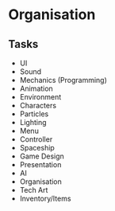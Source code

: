 # Organisation

## Tasks

  - UI
  - Sound
  - Mechanics (Programming)
  - Animation
  - Environment
  - Characters
  - Particles
  - Lighting
  - Menu
  - Controller
  - Spaceship
  - Game Design
  - Presentation
  - AI
  - Organisation
  - Tech Art
  - Inventory/Items